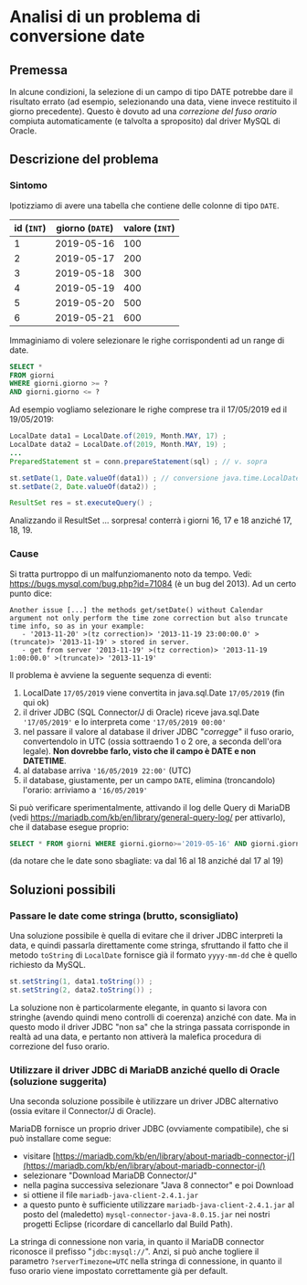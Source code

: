 # Analisi di un problema di conversione date 

## Premessa

In alcune condizioni, la selezione di un campo di tipo DATE potrebbe dare il risultato errato (ad esempio, selezionando una data, viene invece restituito il giorno precedente).
Questo è dovuto ad una _correzione del fuso orario_ compiuta automaticamente (e talvolta a sproposito) dal driver MySQL di Oracle.

## Descrizione del problema

### Sintomo

Ipotizziamo di avere una tabella che contiene delle colonne di tipo `DATE`.

| id (`INT`) | giorno (`DATE`) | valore (`INT`) |
|------------|-----------------|----------------|
| 1 | 2019-05-16 | 100 |
| 2 | 2019-05-17 | 200 |
| 3 | 2019-05-18 | 300 |
| 4 | 2019-05-19 | 400 |
| 5 | 2019-05-20 | 500 |
| 6 | 2019-05-21 | 600 |

Immaginiamo di volere selezionare le righe corrispondenti ad un range di date.

```sql
SELECT *
FROM giorni
WHERE giorni.giorno >= ?
AND giorni.giorno <= ?
```

Ad esempio vogliamo selezionare le righe comprese tra il 17/05/2019 ed il 19/05/2019:

```java
LocalDate data1 = LocalDate.of(2019, Month.MAY, 17) ;
LocalDate data2 = LocalDate.of(2019, Month.MAY, 19) ;
...
PreparedStatement st = conn.prepareStatement(sql) ; // v. sopra

st.setDate(1, Date.valueOf(data1)) ; // conversione java.time.LocalDate -> java.sql.Date
st.setDate(2, Date.valueOf(data2)) ;

ResultSet res = st.executeQuery() ;
```

Analizzando il ResultSet ... sorpresa! conterrà i giorni 16, 17 e 18 anziché 17, 18, 19.


### Cause

Si tratta purtroppo di un malfunziomanento noto da tempo. Vedi: https://bugs.mysql.com/bug.php?id=71084 (è un bug del 2013). Ad un certo punto dice:

```
Another issue [...] the methods get/setDate() without Calendar argument not only perform the time zone correction but also truncate time info, so as in your example:
   - '2013-11-20' >(tz correction)> '2013-11-19 23:00:00.0' >(truncate)> '2013-11-19' > stored in server.
   - get from server '2013-11-19' >(tz correction)> '2013-11-19 1:00:00.0' >(truncate)> '2013-11-19'
```

Il problema è avviene la seguente sequenza di eventi:

1. LocalDate `17/05/2019` viene convertita in java.sql.Date `17/05/2019` (fin qui ok)
1. il driver JDBC (SQL Connector/J di Oracle) riceve java.sql.Date `'17/05/2019'` e lo interpreta come `'17/05/2019 00:00'`
1. nel passare il valore al database il driver JDBC "_corregge_" il fuso orario, convertendolo in UTC (ossia sottraendo 1 o 2 ore, a seconda dell'ora legale). **Non dovrebbe farlo, visto che il campo è DATE e non DATETIME**.
1. al database arriva `'16/05/2019 22:00'` (UTC)
1. il database, giustamente, per un campo `DATE`, elimina (troncandolo) l'orario: arriviamo a `'16/05/2019'`

Si può verificare sperimentalmente, attivando il log delle Query di MariaDB (vedi https://mariadb.com/kb/en/library/general-query-log/ per attivarlo), che il database esegue proprio:

```sql
SELECT * FROM giorni WHERE giorni.giorno>='2019-05-16' AND giorni.giorno<='2019-05-18'
```
(da notare che le date sono sbagliate: va dal 16 al 18 anziché dal 17 al 19)

## Soluzioni possibili

### Passare le date come stringa (brutto, sconsigliato)

Una soluzione possibile è quella di evitare che il driver JDBC interpreti la data, e quindi passarla direttamente come stringa, sfruttando il fatto che il metodo `toString` di `LocalDate` fornisce già il formato `yyyy-mm-dd` che è quello richiesto da MySQL.

```java
st.setString(1, data1.toString()) ;
st.setString(2, data2.toString()) ;
```

La soluzione non è particolarmente elegante, in quanto si lavora con stringhe (avendo quindi meno controlli di coerenza) anziché con date. Ma in questo modo il driver JDBC "non sa" che la stringa passata corrisponde in realtà ad una data, e pertanto non attiverà la malefica procedura di correzione del fuso orario.

### Utilizzare il driver JDBC di MariaDB anziché quello di Oracle (soluzione suggerita)

Una seconda soluzione possibile è utilizzare un driver JDBC alternativo (ossia evitare il Connector/J di Oracle).

MariaDB fornisce un proprio driver JDBC (ovviamente compatibile), che si può installare come segue:
- visitare  [https://mariadb.com/kb/en/library/about-mariadb-connector-j/](https://mariadb.com/kb/en/library/about-mariadb-connector-j/)
- selezionare "Download MariaDB Connector/J"
- nella pagina successiva selezionare "Java 8 connector" e poi Download
- si ottiene il file `mariadb-java-client-2.4.1.jar`
- a questo punto è sufficiente utilizzare `mariadb-java-client-2.4.1.jar` al posto del (maledetto) `mysql-connector-java-8.0.15.jar` nei nostri progetti Eclipse (ricordare di cancellarlo dal Build Path).

La stringa di connessione non varia, in quanto il MariaDB connector riconosce il prefisso "`jdbc:mysql://`". Anzi, si può anche togliere il parametro `?serverTimezone=UTC` nella stringa di connessione, in quanto il fuso orario viene impostato correttamente già per default.

